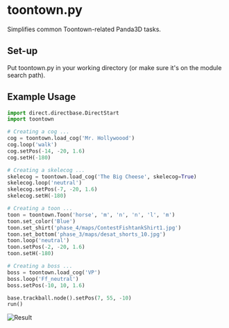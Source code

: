 # toontown.py

Simplifies common Toontown-related Panda3D tasks.

## Set-up

Put toontown.py in your working directory (or make sure it's on the module search path).

## Example Usage

```python
import direct.directbase.DirectStart
import toontown

# Creating a cog ...
cog = toontown.load_cog('Mr. Hollywoood')
cog.loop('walk')
cog.setPos(-14, -20, 1.6)
cog.setH(-180)

# Creating a skelecog ...
skelecog = toontown.load_cog('The Big Cheese', skelecog=True)
skelecog.loop('neutral')
skelecog.setPos(-7, -20, 1.6)
skelecog.setH(-180)

# Creating a toon ...
toon = toontown.Toon('horse', 'm', 'n', 'n', 'l', 'm')
toon.set_color('Blue')
toon.set_shirt('phase_4/maps/ContestFishtankShirt1.jpg')
toon.set_bottom('phase_3/maps/desat_shorts_10.jpg')
toon.loop('neutral')
toon.setPos(-2, -20, 1.6)
toon.setH(-180)

# Creating a boss ...
boss = toontown.load_cog('VP')
boss.loop('Ff_neutral')
boss.setPos(-10, 10, 1.6)

base.trackball.node().setPos(7, 55, -10)
run()
```

![Result](http://i.imgur.com/9OfmPws.png)
